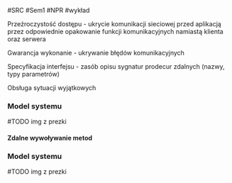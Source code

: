 #SRC #Sem1 #NPR #wykład 

Przeźroczystość dostępu - ukrycie komunikacji sieciowej przed aplikacją przez odpowiednie opakowanie funkcji komunikacyjnych namiastą klienta oraz serwera

Gwarancja wykonanie - ukrywanie błędów komunikacyjnych

Specyfikacja interfejsu - zasób opisu sygnatur prodecur zdalnych (nazwy, typy parametrów)

Obsługa sytuacji wyjątkowych 

### Model systemu

#TODO img z prezki

#### Zdalne wywoływanie metod
### Model systemu
#TODO img z prezki